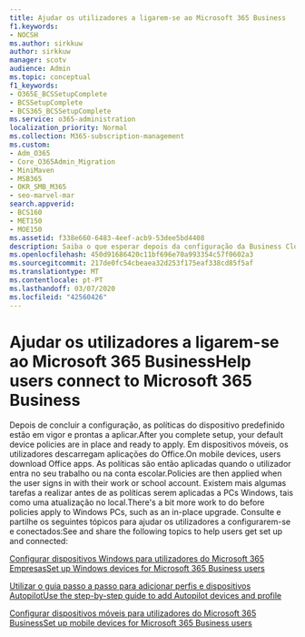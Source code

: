 ```yaml
---
title: Ajudar os utilizadores a ligarem-se ao Microsoft 365 Business
f1.keywords:
- NOCSH
ms.author: sirkkuw
author: sirkkuw
manager: scotv
audience: Admin
ms.topic: conceptual
f1_keywords:
- O365E_BCSSetupComplete
- BCSSetupComplete
- BCS365_BCSSetupComplete
ms.service: o365-administration
localization_priority: Normal
ms.collection: M365-subscription-management
ms.custom:
- Adm_O365
- Core_O365Admin_Migration
- MiniMaven
- MSB365
- OKR_SMB_M365
- seo-marvel-mar
search.appverid:
- BCS160
- MET150
- MOE150
ms.assetid: f338e660-6483-4eef-acb9-53dee5bd4408
description: Saiba o que esperar depois da configuração da Business Cloud Suite estar completa e as políticas de dispositivos padrão estão no lugar e prontas a aplicar.
ms.openlocfilehash: 450d91686420c11bf696e70a993354c57f0602a3
ms.sourcegitcommit: 217de0fc54cbeaea32d253f175eaf338cd85f5af
ms.translationtype: MT
ms.contentlocale: pt-PT
ms.lasthandoff: 03/07/2020
ms.locfileid: "42560426"
---
```

# <a name="help-users-connect-to-microsoft-365-business"></a><span data-ttu-id="4ec09-103">Ajudar os utilizadores a ligarem-se ao Microsoft 365 Business</span><span class="sxs-lookup"><span data-stu-id="4ec09-103">Help users connect to Microsoft 365 Business</span></span>

<span data-ttu-id="4ec09-104">Depois de concluir a configuração, as políticas do dispositivo predefinido estão em vigor e prontas a aplicar.</span><span class="sxs-lookup"><span data-stu-id="4ec09-104">After you complete setup, your default device policies are in place and ready to apply.</span></span> <span data-ttu-id="4ec09-105">Em dispositivos móveis, os utilizadores descarregam aplicações do Office.</span><span class="sxs-lookup"><span data-stu-id="4ec09-105">On mobile devices, users download Office apps.</span></span> <span data-ttu-id="4ec09-106">As políticas são então aplicadas quando o utilizador entra no seu trabalho ou na conta escolar.</span><span class="sxs-lookup"><span data-stu-id="4ec09-106">Policies are then applied when the user signs in with their work or school account.</span></span> <span data-ttu-id="4ec09-107">Existem mais algumas tarefas a realizar antes de as políticas serem aplicadas a PCs Windows, tais como uma atualização no local.</span><span class="sxs-lookup"><span data-stu-id="4ec09-107">There's a bit more work to do before policies apply to Windows PCs, such as an in-place upgrade.</span></span> <span data-ttu-id="4ec09-108">Consulte e partilhe os seguintes tópicos para ajudar os utilizadores a configurarem-se e conectados:</span><span class="sxs-lookup"><span data-stu-id="4ec09-108">See and share the following topics to help users get set up and connected:</span></span>
  
[<span data-ttu-id="4ec09-109">Configurar dispositivos Windows para utilizadores do Microsoft 365 Empresas</span><span class="sxs-lookup"><span data-stu-id="4ec09-109">Set up Windows devices for Microsoft 365 Business users</span></span>](set-up-windows-devices.md)
  
[<span data-ttu-id="4ec09-110">Utilizar o guia passo a passo para adicionar perfis e dispositivos Autopilot</span><span class="sxs-lookup"><span data-stu-id="4ec09-110">Use the step-by-step guide to add Autopilot devices and profile</span></span>](add-autopilot-devices-and-profile.md)
  
[<span data-ttu-id="4ec09-111">Configurar dispositivos móveis para utilizadores do Microsoft 365 Business</span><span class="sxs-lookup"><span data-stu-id="4ec09-111">Set up mobile devices for Microsoft 365 Business users</span></span>](set-up-mobile-devices.md)
  

